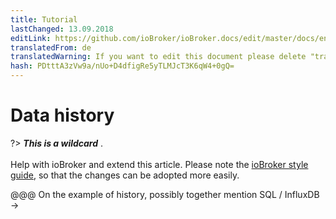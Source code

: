 ```yaml
---
title: Tutorial
lastChanged: 13.09.2018
editLink: https://github.com/ioBroker/ioBroker.docs/edit/master/docs/en/tutorial/history.md
translatedFrom: de
translatedWarning: If you want to edit this document please delete "translatedFrom" field, elsewise this document will be translated automatically again
hash: PDtttA3zVw9a/nUo+D4dfigRe5yTLMJcT3K6qW4+0gQ=
---
```

# Data history
?> ***This is a wildcard*** . <br><br> Help with ioBroker and extend this article. Please note the [ioBroker style guide](community/styleguidedoc), so that the changes can be adopted more easily.

@@@ On the example of history, possibly together mention SQL / InfluxDB ->